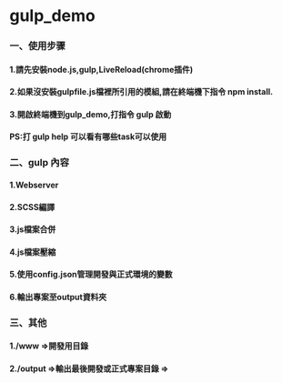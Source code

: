 # gulp_demo
<h3>一、使用步骤</h3>
<h4>1.請先安裝node.js,gulp,LiveReload(chrome插件)</h4>
<h4>2.如果沒安裝gulpfile.js檔裡所引用的模組,請在終端機下指令 npm install.</h4>
<h4>3.開啟終端機到gulp_demo,打指令 gulp 啟動</h4>
<h4>PS:打 gulp help 可以看有哪些task可以使用</h4>


<h3>二、gulp 內容</h3>
<h4>1.Webserver</h4>
<h4>2.SCSS編譯</h4>
<h4>3.js檔案合併</h4>
<h4>4.js檔案壓縮</h4>
<h4>5.使用config.json管理開發與正式環境的變數</h4>
<h4>6.輸出專案至output資料夾</h4>

<h3>三、其他</h3>
<h4>1./www =>開發用目錄 </h4>
<h4>2./output =>輸出最後開發或正式專案目錄 =></h4>



